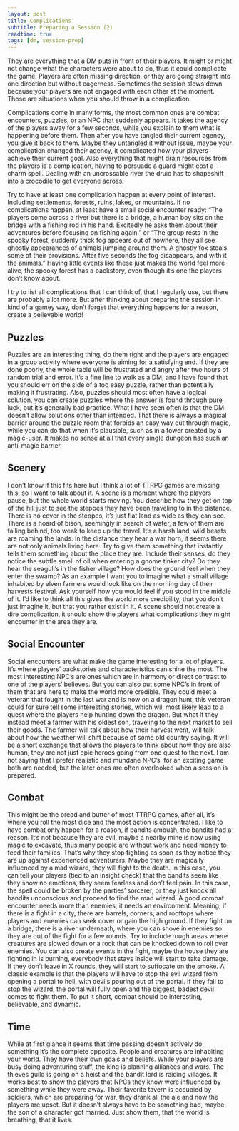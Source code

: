 ```yaml
---
layout: post
title: Complications
subtitle: Preparing a Session (2)
readtime: true
tags: [dm, session-prep]
---
```


They are everything that a DM puts in front of their players. It might or might not change what the characters were about to do, thus it could complicate the game. Players are often missing direction, or they are going straight into one direction but without eagerness. Sometimes the session slows down because your players are not engaged with each other at the moment. Those are situations when you should throw in a complication. 

Complications come in many forms, the most common ones are combat encounters, puzzles, or an NPC that suddenly appears. It takes the agency of the players away for a few seconds, while you explain to them what is happening before them. Then after you have tangled their current agency, you give it back to them. Maybe they untangled it without issue, maybe your complication changed their agency, it complicated how your players achieve their current goal. Also everything that might drain resources from the players is a complication, having to persuade a guard might cost a charm spell. Dealing with an uncrossable river the druid has to shapeshift into a crocodile to get everyone across.

Try to have at least one complication happen at every point of interest. Including settlements, forests, ruins, lakes, or mountains. If no complications happen, at least have a small social encounter ready: “The players come across a river but there is a bridge, a human boy sits on the bridge with a fishing rod in his hand. Excitedly he asks them about their adventures before focusing on fishing again.” or “The group rests in the spooky forest, suddenly thick fog appears out of nowhere, they all see ghostly appearances of animals jumping around them. A ghostly fox steals some of their provisions. After five seconds the fog disappears, and with it the animals.” Having little events like these just makes the world feel more alive, the spooky forest has a backstory, even though it’s one the players don’t know about.

I try to list all complications that I can think of, that I regularly use, but there are probably a lot more. But after thinking about preparing the session in kind of a gamey way, don’t forget that everything happens for a reason, create a believable world! 


## Puzzles

Puzzles are an interesting thing, do them right and the players are engaged in a group activity where everyone is aiming for a satisfying end. If they are done poorly, the whole table will be frustrated and angry after two hours of random trial and error. It’s a fine line to walk as a DM, and I have found that you should err on the side of a too easy puzzle, rather than potentially making it frustrating. Also, puzzles should most often have a logical solution, you can create puzzles where the answer is found through pure luck, but it’s generally bad practice. What I have seen often is that the DM doesn’t allow solutions other than intended. That there is always a magical barrier around the puzzle room that forbids an easy way out through magic, while you can do that when it’s plausible, such as in a tower created by a magic-user. It makes no sense at all that every single dungeon has such an anti-magic barrier.  

## Scenery

I don’t know if this fits here but I think a lot of TTRPG games are missing this, so I want to talk about it. A scene is a moment where the players pause, but the whole world starts moving. You describe how they get on top of the hill just to see the steppes they have been traveling to in the distance. There is no cover in the steppes, it’s just flat land as wide as they can see. There is a hoard of bison, seemingly in search of water, a few of them are falling behind, too weak to keep up the travel. It’s a harsh land, wild beasts are roaming the lands. In the distance they hear a war horn, it seems there are not only animals living here. Try to give them something that instantly tells them something about the place they are. Include their senses, do they notice the subtle smell of oil when entering a gnome tinker city? Do they hear the seagull’s in the fisher village? How does the ground feel when they enter the swamp? As an example I want you to imagine what a small village inhabited by elven farmers would look like on the morning day of their harvests festival. Ask yourself how you would feel if you stood in the middle of it.
I’d like to think all this gives the world more credibility, that you don’t just imagine it, but that you rather exist in it. A scene should not create a dire complication, it should show the players what complications they might encounter in the area they are.

## Social Encounter

Social encounters are what make the game interesting for a lot of players. It’s where players’ backstories and characteristics can shine the most. The most interesting NPC’s are ones which are in harmony or direct contrast to one of the players’ believes. But you can also put some NPC’s in front of them that are here to make the world more credible. They could meet a veteran that fought in the last war and is now on a dragon hunt, this veteran could for sure tell some interesting stories, which will most likely lead to a quest where the players help hunting down the dragon. But what if they instead meet a farmer with his oldest son, traveling to the next market to sell their goods. The farmer will talk about how their harvest went, will talk about how the weather will shift because of some old country saying. It will be a short exchange that allows the players to think about how they are also human, they are not just epic heroes going from one quest to the next. 
I am not saying that I prefer realistic and mundane NPC’s, for an exciting game both are needed, but the later ones are often overlooked when a session is prepared. 

## Combat

This might be the bread and butter of most TTRPG games, after all, it’s where you roll the most dice and the most action is concentrated. I like to have combat only happen for a reason, if bandits ambush, the bandits had a reason. It’s not because they are evil, maybe a nearby mine is now using magic to excavate, thus many people are without work and need money to feed their families. That’s why they stop fighting as soon as they notice they are up against experienced adventurers. Maybe they are magically influenced by a mad wizard, they will fight to the death. In this case, you can tell your players (tied to an insight check) that the bandits seem like they show no emotions, they seem fearless and don’t feel pain. In this case, the spell could be broken by the parties’ sorcerer, or they just knock all bandits unconscious and proceed to find the mad wizard. 
A good combat encounter needs more than enemies, it needs an environment. Meaning, if there is a fight in a city, there are barrels, corners, and rooftops where players and enemies can seek cover or gain the high ground. If they fight on a bridge, there is a river underneath, where you can shove in enemies so they are out of the fight for a few rounds. Try to include rough areas where creatures are slowed down or a rock that can be knocked down to roll over enemies. 
You can also create events in the fight, maybe the house they are fighting in is burning, everybody that stays inside will start to take damage. If they don’t leave in X rounds, they will start to suffocate on the smoke. A classic example is that the players will have to stop the evil wizard from opening a portal to hell, with devils pouring out of the portal. If they fail to stop the wizard, the portal will fully open and the biggest, badest devil comes to fight them. 
To put it short, combat should be interesting, believable, and dynamic. 

## Time

While at first glance it seems that time passing doesn’t actively do something it’s the complete opposite. People and creatures are inhabiting your world. They have their own goals and beliefs. While your players are busy doing adventuring stuff, the king is planning alliances and wars. The thieves guild is going on a heist and the bandit lord is raiding villages. It works best to show the players that NPCs they know were influenced by something while they were away. Their favorite tavern is occupied by soldiers, which are preparing for war, they drank all the ale and now the players are upset. But it doesn’t always have to be something bad, maybe the son of a character got married. Just show them, that the world is breathing, that it lives.


